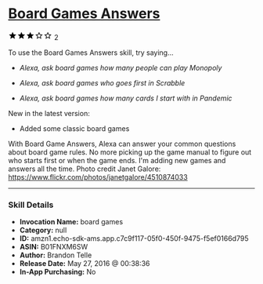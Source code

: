 # [Board Games Answers](http://alexa.amazon.com/#skills/amzn1.echo-sdk-ams.app.c7c9f117-05f0-450f-9475-f5ef0166d795)
![3 stars](../../images/ic_star_black_18dp_1x.png)![3 stars](../../images/ic_star_black_18dp_1x.png)![3 stars](../../images/ic_star_black_18dp_1x.png)![3 stars](../../images/ic_star_border_black_18dp_1x.png)![3 stars](../../images/ic_star_border_black_18dp_1x.png) 2

To use the Board Games Answers skill, try saying...

* *Alexa, ask board games how many people can play Monopoly*

* *Alexa, ask board games who goes first in Scrabble*

* *Alexa, ask board games how many cards I start with in Pandemic*

New in the latest version:
* Added some classic board games

With Board Game Answers, Alexa can answer your common questions about board game rules. No more picking up the game manual to figure out who starts first or when the game ends. I'm adding new games and answers all the time. Photo credit Janet Galore: https://www.flickr.com/photos/janetgalore/4510874033

***

### Skill Details

* **Invocation Name:** board games
* **Category:** null
* **ID:** amzn1.echo-sdk-ams.app.c7c9f117-05f0-450f-9475-f5ef0166d795
* **ASIN:** B01FNXM6SW
* **Author:** Brandon Telle
* **Release Date:** May 27, 2016 @ 00:38:36
* **In-App Purchasing:** No
